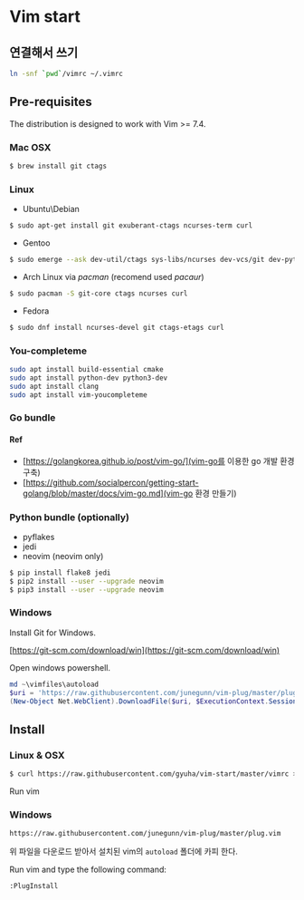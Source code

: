 # Vim start

## 연결해서 쓰기
```bash
ln -snf `pwd`/vimrc ~/.vimrc
```


## Pre-requisites

The distribution is designed to work with Vim >= 7.4.

### Mac OSX

```bash
$ brew install git ctags
```

### Linux

* Ubuntu\Debian

```bash
$ sudo apt-get install git exuberant-ctags ncurses-term curl
```

* Gentoo
```bash
$ sudo emerge --ask dev-util/ctags sys-libs/ncurses dev-vcs/git dev-python/pyflakes net-misc/curl
```

* Arch Linux via *pacman* (recomend used *pacaur*)
```bash
$ sudo pacman -S git-core ctags ncurses curl
```
* Fedora

```bash
$ sudo dnf install ncurses-devel git ctags-etags curl
```

### You-completeme
```bash
sudo apt install build-essential cmake
sudo apt install python-dev python3-dev
sudo apt install clang
sudo apt install vim-youcompleteme
```

### Go bundle


#### Ref
* [https://golangkorea.github.io/post/vim-go/](vim-go를 이용한 go 개발 환경 구축)
* [https://github.com/socialpercon/getting-start-golang/blob/master/docs/vim-go.md](vim-go 환경 만들기)

### Python bundle (optionally)

* pyflakes
* jedi
* neovim (neovim only)

```bash
$ pip install flake8 jedi
$ pip2 install --user --upgrade neovim
$ pip3 install --user --upgrade neovim
```

### Windows

Install Git for Windows.

[https://git-scm.com/download/win](https://git-scm.com/download/win)

Open windows powershell.
```powershell
md ~\vimfiles\autoload
$uri = 'https://raw.githubusercontent.com/junegunn/vim-plug/master/plug.vim'
(New-Object Net.WebClient).DownloadFile($uri, $ExecutionContext.SessionState.Path.GetUnresolvedProviderPathFromPSPath("~\vimfiles\autoload\plug.vim"))
```

## Install
### Linux & OSX
```bash
$ curl https://raw.githubusercontent.com/gyuha/vim-start/master/vimrc > ~/.vimrc
```

Run vim

### Windows

	https://raw.githubusercontent.com/junegunn/vim-plug/master/plug.vim

위 파일을 다운로드 받아서 설치된 vim의 `autoload` 폴더에 카피 한다.

Run vim and type the following command:

```vim
:PlugInstall
```
